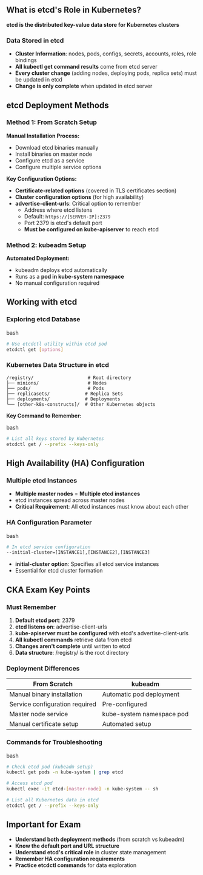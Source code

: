 ## What is etcd's Role in Kubernetes?

**etcd is the distributed key-value data store for Kubernetes clusters**

### Data Stored in etcd

- **Cluster Information**: nodes, pods, configs, secrets, accounts, roles, role bindings
- **All kubectl get command results** come from etcd server
- **Every cluster change** (adding nodes, deploying pods, replica sets) must be updated in etcd
- **Change is only complete** when updated in etcd server

## etcd Deployment Methods

### Method 1: From Scratch Setup

**Manual Installation Process:**

- Download etcd binaries manually
- Install binaries on master node
- Configure etcd as a service
- Configure multiple service options

**Key Configuration Options:**

- **Certificate-related options** (covered in TLS certificates section)
- **Cluster configuration options** (for high availability)
- **advertise-client-urls**: Critical option to remember
    - Address where etcd listens
    - Default: `https://[SERVER-IP]:2379`
    - Port 2379 is etcd's default port
    - **Must be configured on kube-apiserver** to reach etcd

### Method 2: kubeadm Setup

**Automated Deployment:**

- kubeadm deploys etcd automatically
- Runs as a **pod in kube-system namespace**
- No manual configuration required

## Working with etcd

### Exploring etcd Database

bash

```bash
# Use etcdctl utility within etcd pod
etcdctl get [options]
```

### Kubernetes Data Structure in etcd

```
/registry/                    # Root directory
├── minions/                  # Nodes
├── pods/                     # Pods
├── replicasets/             # Replica Sets  
├── deployments/             # Deployments
└── [other-k8s-constructs]/  # Other Kubernetes objects
```

**Key Command to Remember:**

bash

```bash
# List all keys stored by Kubernetes
etcdctl get / --prefix --keys-only
```

## High Availability (HA) Configuration

### Multiple etcd Instances

- **Multiple master nodes** = **Multiple etcd instances**
- etcd instances spread across master nodes
- **Critical Requirement**: All etcd instances must know about each other

### HA Configuration Parameter

bash

```bash
# In etcd service configuration
--initial-cluster=[INSTANCE1],[INSTANCE2],[INSTANCE3]
```

- **initial-cluster option**: Specifies all etcd service instances
- Essential for etcd cluster formation

## CKA Exam Key Points

### Must Remember

1. **Default etcd port**: 2379
2. **etcd listens on**: advertise-client-urls
3. **kube-apiserver must be configured** with etcd's advertise-client-urls
4. **All kubectl commands** retrieve data from etcd
5. **Changes aren't complete** until written to etcd
6. **Data structure**: /registry/ is the root directory

### Deployment Differences

|From Scratch|kubeadm|
|---|---|
|Manual binary installation|Automatic pod deployment|
|Service configuration required|Pre-configured|
|Master node service|kube-system namespace pod|
|Manual certificate setup|Automated setup|

### Commands for Troubleshooting

bash

```bash
# Check etcd pod (kubeadm setup)
kubectl get pods -n kube-system | grep etcd

# Access etcd pod
kubectl exec -it etcd-[master-node] -n kube-system -- sh

# List all Kubernetes data in etcd
etcdctl get / --prefix --keys-only
```

## Important for Exam

- **Understand both deployment methods** (from scratch vs kubeadm)
- **Know the default port and URL structure**
- **Understand etcd's critical role** in cluster state management
- **Remember HA configuration requirements**
- **Practice etcdctl commands** for data exploration